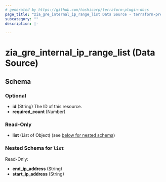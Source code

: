 ```yaml
---
# generated by https://github.com/hashicorp/terraform-plugin-docs
page_title: "zia_gre_internal_ip_range_list Data Source - terraform-provider-zia"
subcategory: ""
description: |-
  
---
```


# zia_gre_internal_ip_range_list (Data Source)





<!-- schema generated by tfplugindocs -->
## Schema

### Optional

- **id** (String) The ID of this resource.
- **required_count** (Number)

### Read-Only

- **list** (List of Object) (see [below for nested schema](#nestedatt--list))

<a id="nestedatt--list"></a>
### Nested Schema for `list`

Read-Only:

- **end_ip_address** (String)
- **start_ip_address** (String)


